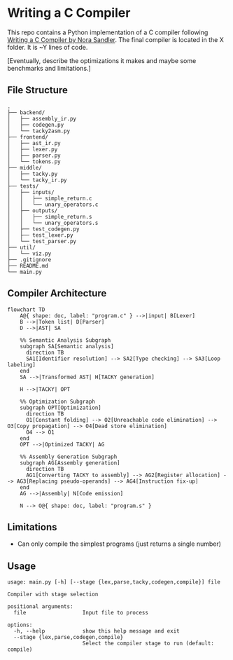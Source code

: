 # Writing a C Compiler

This repo contains a Python implementation of a C compiler following [Writing a C Compiler by Nora Sandler](https://nostarch.com/writing-c-compiler). The final compiler is located in the X folder. It is ~Y lines of code.

[Eventually, describe the optimizations it makes and maybe some benchmarks and limitations.]

## File Structure

```text
.
├── backend/
│   ├── assembly_ir.py
│   ├── codegen.py
│   └── tacky2asm.py
├── frontend/
│   ├── ast_ir.py
│   ├── lexer.py
│   ├── parser.py
│   └── tokens.py
├── middle/
│   ├── tacky.py
│   └── tacky_ir.py
├── tests/
│   ├── inputs/
│   │   ├── simple_return.c
│   │   └── unary_operators.c
│   ├── outputs/
│   │   ├── simple_return.s
│   │   └── unary_operators.s
│   ├── test_codegen.py
│   ├── test_lexer.py
│   └── test_parser.py 
├── util/
│   └── viz.py
├── .gitignore
├── README.md
└── main.py
```

## Compiler Architecture

```mermaid
flowchart TD
    A@{ shape: doc, label: "program.c" } -->|input| B[Lexer]
    B -->|Token list| D[Parser]
    D -->|AST| SA

    %% Semantic Analysis Subgraph
    subgraph SA[Semantic analysis]
      direction TB
      SA1[Identifier resolution] --> SA2[Type checking] --> SA3[Loop labeling]
    end
    SA -->|Transformed AST| H[TACKY generation]

    H -->|TACKY| OPT

    %% Optimization Subgraph
    subgraph OPT[Optimization]
      direction TB
      O1[Constant folding] --> O2[Unreachable code elimination] --> O3[Copy propagation] --> O4[Dead store elimination]
      O4 --> O1
    end
    OPT -->|Optimized TACKY| AG

    %% Assembly Generation Subgraph
    subgraph AG[Assembly generation]
      direction TB
      AG1[Converting TACKY to assembly] --> AG2[Register allocation] --> AG3[Replacing pseudo-operands] --> AG4[Instruction fix-up]
    end
    AG -->|Assembly| N[Code emission]

    N --> O@{ shape: doc, label: "program.s" }
```

## Limitations

- Can only compile the simplest programs (just returns a single number)

## Usage

```text
usage: main.py [-h] [--stage {lex,parse,tacky,codegen,compile}] file

Compiler with stage selection

positional arguments:
  file                  Input file to process

options:
  -h, --help            show this help message and exit
  --stage {lex,parse,codegen,compile}
                        Select the compiler stage to run (default: compile)
```
